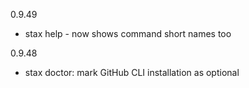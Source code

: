 0.9.49
 * stax help - now shows command short names too 

0.9.48
 * stax doctor: mark GitHub CLI installation as optional
